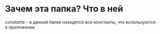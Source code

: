 # Зачем эта папка? Что в ней

_constants_ - в данной папке находятся все константы, что используются в приложении